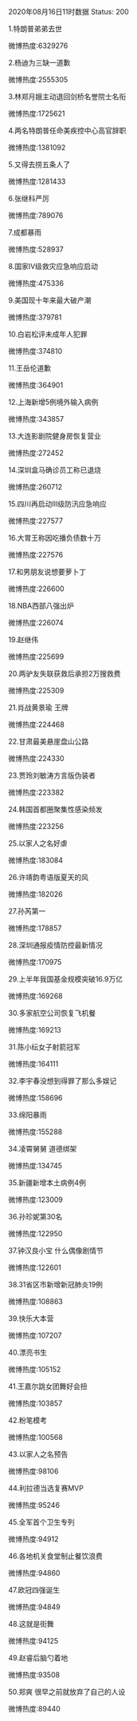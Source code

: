2020年08月16日11时数据
Status: 200

1.特朗普弟弟去世

微博热度:6329276

2.杨迪为三缺一道歉

微博热度:2555305

3.林郑月娥主动退回剑桥名誉院士名衔

微博热度:1725621

4.两名特朗普任命美疾控中心高官辞职

微博热度:1381092

5.又得去捞五条人了

微博热度:1281433

6.张继科严厉

微博热度:789076

7.成都暴雨

微博热度:528937

8.国家Ⅳ级救灾应急响应启动

微博热度:475336

9.美国现十年来最大破产潮

微博热度:379781

10.白岩松评未成年人犯罪

微博热度:374810

11.王岳伦道歉

微博热度:364901

12.上海新增5例境外输入病例

微博热度:343857

13.大连影剧院健身房恢复营业

微博热度:272452

14.深圳盒马确诊员工称已退烧

微博热度:260712

15.四川再启动III级防汛应急响应

微博热度:227577

16.大胃王称因吃播负债数十万

微博热度:227576

17.和男朋友说想要萝卜丁

微博热度:226600

18.NBA西部八强出炉

微博热度:226074

19.赵继伟

微博热度:225699

20.两驴友失联获救后承担2万搜救费

微博热度:225309

21.肖战黄景瑜 王牌

微博热度:224468

22.甘肃最美悬崖盘山公路

微博热度:224330

23.贾玲刘敏涛方言版伪装者

微博热度:223382

24.韩国首都圈聚集性感染频发

微博热度:223256

25.以家人之名好虐

微博热度:183084

26.许靖韵粤语版夏天的风

微博热度:182026

27.孙芮第一

微博热度:178857

28.深圳通报疫情防控最新情况

微博热度:170975

29.上半年我国基金规模突破16.9万亿

微博热度:169268

30.多家航空公司恢复飞机餐

微博热度:169213

31.陈小纭女子射箭冠军

微博热度:164111

32.李宇春没想到得罪了那么多娱记

微博热度:158696

33.绵阳暴雨

微博热度:155288

34.凌霄舅舅 道德绑架

微博热度:134745

35.新疆新增本土病例4例

微博热度:123009

36.孙珍妮第30名

微博热度:122950

37.钟汉良小宝 什么偶像剧情节

微博热度:122601

38.31省区市新增新冠肺炎19例

微博热度:108863

39.快乐大本营

微博热度:107207

40.漂亮书生

微博热度:105152

41.王嘉尔跳女团舞好会扭

微博热度:103857

42.粉笔模考

微博热度:100568

43.以家人之名预告

微博热度:98106

44.利拉德当选复赛MVP

微博热度:95246

45.全军首个卫生专列

微博热度:94912

46.各地机关食堂制止餐饮浪费

微博热度:94860

47.欧冠四强诞生

微博热度:94849

48.这就是街舞

微博热度:94125

49.赵睿后脑勺着地

微博热度:93508

50.郑爽 很早之前就放弃了自己的人设

微博热度:89440

